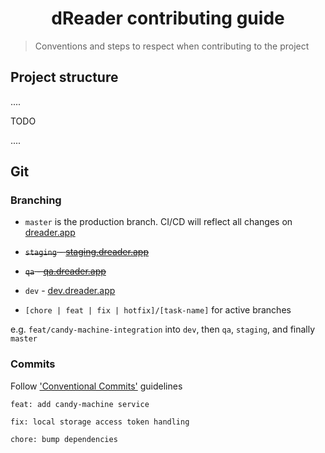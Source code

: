 <h1 align="center">dReader contributing guide</h1>

> Conventions and steps to respect when contributing to the project

## Project structure

....

TODO

....

## Git

### Branching

- `master` is the production branch. CI/CD will reflect all changes on [dreader.app](https://www.dreader.app)

- ~~`staging` - [staging.dreader.app](https://staging.dreader.app)~~

- ~~`qa` - [qa.dreader.app](https://qa.dreader.app)~~

- `dev` - [dev.dreader.app](https://dev.dreader.app)

- `[chore | feat | fix | hotfix]/[task-name]` for active branches

e.g. `feat/candy-machine-integration` into `dev`, then `qa`, `staging`, and finally `master`

### Commits

Follow ['Conventional Commits'](https://www.conventionalcommits.org/en/v1.0.0/) guidelines

`feat: add candy-machine service`

`fix: local storage access token handling`

`chore: bump dependencies`
